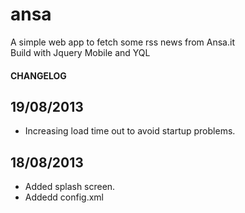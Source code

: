 ansa
====

A simple web app to fetch some rss news from Ansa.it<br />
Build with Jquery Mobile and YQL<br />

<h4>CHANGELOG</h4>

19/08/2013
----------
- Increasing load time out to avoid startup problems.

18/08/2013
----------
- Added splash screen.
- Addedd config.xml
